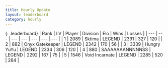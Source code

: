 ```yaml
---
title: Hourly Update
layout: leaderboard
category: hourly
---
```


{: .leaderboard}
| Rank | LV | Player | Division | Elo | Wins | Losses |
| --- | --- | --- | --- | --- | --- | --- |
| <span data-change="0">1</span> | 2089 | <span title="ID: 353063">Sktima</span> | LEGEND | <span data-change="5">2391</span> | <span data-change="2">327</span> | <span data-change="0">120</span> |
| <span data-change="0">2</span> | 882 | <span title="ID: 402846">Onyx Gatekeeper</span> | LEGEND | <span data-change="0">2342</span> | <span data-change="0">170</span> | <span data-change="0">56</span> |
| <span data-change="0">3</span> | 3339 | <span title="ID: 164871">Hungry YuYu</span> | LEGEND | <span data-change="0">2334</span> | <span data-change="0">306</span> | <span data-change="0">120</span> |
| <span data-change="0">4</span> | 880 | <span title="ID: 174294">SAAAAAAANNNNNSS</span> | LEGEND | <span data-change="0">2292</span> | <span data-change="0">167</span> | <span data-change="0">75</span> |
| <span data-change="0">5</span> | 1546 | <span title="ID: 366840">Void Incarnate</span> | LEGEND | <span data-change="0">2285</span> | <span data-change="0">520</span> | <span data-change="0">284</span> |